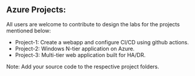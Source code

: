 ## Azure Projects:

All users are welcome to contribute to design the labs for the projects mentioned below:

- Project-1: Create a webapp and configure CI/CD using github actions.
- Project-2: Windows N-tier application on Azure.
- Project-3: Multi-tier web application built for HA/DR.

Note:
Add your source code to the respective project folders.
